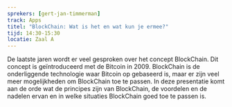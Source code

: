 ```yaml
---
sprekers: [gert-jan-timmerman]
track: Apps
titel: "BlockChain: Wat is het en wat kun je ermee?"
tijd: 14:30-15:30
locatie: Zaal A
---
```

De laatste jaren wordt er veel gesproken over het concept BlockChain. Dit concept is ge&#239;ntroduceerd met de Bitcoin in 2009. BlockChain is de onderliggende technologie waar Bitcoin op gebaseerd is, 
maar er zijn veel meer mogelijkheden om BlockChain toe te passen. In deze presentatie komt aan de orde wat de principes zijn van BlockChain, de voordelen en de nadelen ervan en in welke situaties BlockChain goed toe te passen is.